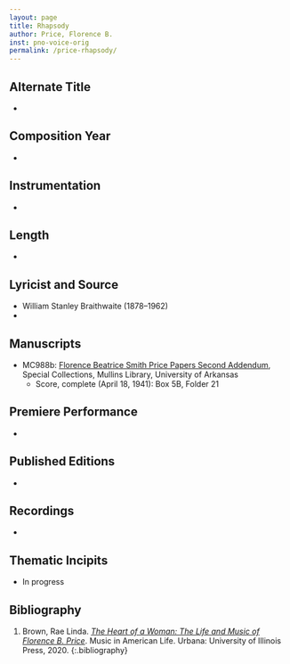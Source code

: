 ```yaml
---
layout: page
title: Rhapsody
author: Price, Florence B.
inst: pno-voice-orig
permalink: /price-rhapsody/
---
```


## Alternate Title
- 

## Composition Year
- 

## Instrumentation
- 

## Length
- 

## Lyricist and Source
- William Stanley Braithwaite (1878&ndash;1962)
- 

## Manuscripts
- MC988b: <a href="https://uark.as.atlas-sys.com/repositories/2/resources/696/" target="_blank">Florence Beatrice Smith Price Papers Second Addendum</a>, Special Collections, Mullins Library, University of Arkansas
    * Score, complete (April 18, 1941): Box 5B, Folder 21

## Premiere Performance
- 

## Published Editions
- 

## Recordings
- 

## Thematic Incipits
- In progress

## Bibliography
1. Brown, Rae Linda. <a href="https://www.worldcat.org/title/1122800180" target="_blank">*The Heart of a Woman: The Life and Music of Florence B. Price*</a>. Music in American Life. Urbana: University of Illinois Press, 2020.
{:.bibliography}
